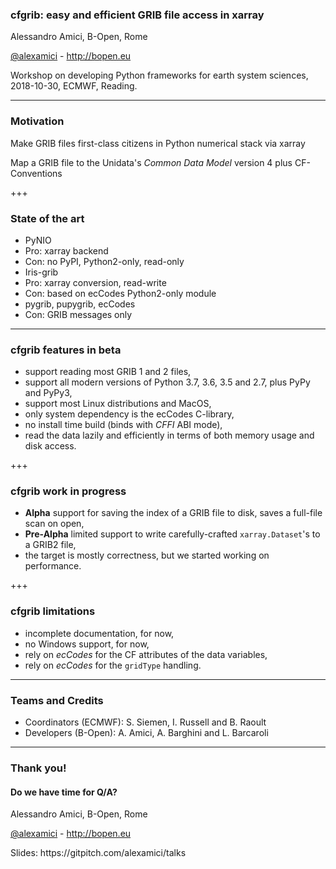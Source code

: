 
### cfgrib: easy and efficient GRIB file access in xarray


Alessandro Amici, B-Open, Rome

[@alexamici](https://twitter.com/alexamici) - http://bopen.eu

<span class='small'>
Workshop on developing Python frameworks for earth system sciences, 2018-10-30, ECMWF, Reading.
</span>

---

### Motivation

Make GRIB files first-class citizens in Python numerical stack via xarray

Map a GRIB file to the Unidata's *Common Data Model* version 4 plus CF-Conventions

+++

### State of the art

- PyNIO
 - Pro: xarray backend
 - Con: no PyPI, Python2-only, read-only
- Iris-grib
 - Pro: xarray conversion, read-write
 - Con: based on ecCodes Python2-only module
- pygrib, pupygrib, ecCodes
 - Con: GRIB messages only

---

### cfgrib features in beta
   
- support reading most GRIB 1 and 2 files,
- support all modern versions of Python 3.7, 3.6, 3.5 and 2.7, plus PyPy and PyPy3,
- support most Linux distributions and MacOS,
- only system dependency is the ecCodes C-library,
- no install time build (binds with *CFFI* ABI mode),
- read the data lazily and efficiently in terms of both memory usage and disk access.

+++

### cfgrib work in progress

- **Alpha** support for saving the index of a GRIB file to disk, saves a full-file scan on open,
- **Pre-Alpha** limited support to write carefully-crafted `xarray.Dataset`'s to a GRIB2 file,
- the target is mostly correctness, but we started working on performance.

+++

### cfgrib limitations

- incomplete documentation, for now,
- no Windows support, for now,
- rely on *ecCodes* for the CF attributes of the data variables,
- rely on *ecCodes* for the `gridType` handling.

---

### Teams and Credits

 * Coordinators (ECMWF): S. Siemen, I. Russell and B. Raoult
 * Developers (B-Open): A. Amici, A. Barghini and L. Barcaroli

---

### Thank you!
#### Do we have time for Q/A?

Alessandro Amici, B-Open, Rome

[@alexamici](https://twitter.com/alexamici) - http://bopen.eu

<span class='small'>
Slides: https://gitpitch.com/alexamici/talks
</span>
